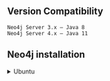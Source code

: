 ## Version Compatibility

```
Neo4j Server 3.x – Java 8
Neo4j Server 4.x – Java 11
```

## Neo4j installation


<details><summary>Ubuntu</summary>

<p>

```
wget -O - https://debian.neo4j.com/neotechnology.gpg.key | sudo apt-key add -
echo 'deb https://debian.neo4j.com stable latest' | sudo tee -a /etc/apt/sources.list.d/neo4j.list
sudo apt-get update
```
- List all versions of neo4j

```
apt list -a neo4j
```
- Install neo4j with your choice of version
```
sudo apt-get install neo4j=<version>
```
- Restart, start, status odf service

```
sudo service neo4j start
sudo service neo4j status
sudo service neo4j restart
sudo service neo4j stop
```
</p>
</details>